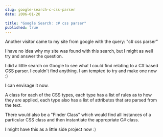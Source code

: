```yaml
---
slug: google-search-c-css-parser
date: 2006-01-20
 
title: "Google Search: c# css parser"
published: true
---
```

Another visitor came to my site from google with the query: "c# css parser"<p />I have no idea why my site was found with this search, but I might as well try and answer the question.<p />I did a little search on Google to see what I could find relating to a C# based CSS parser.  I couldn't find anything.  I am tempted to try and make one now :) <p />I can envisage it now.<p />A class for each of the CSS types, each type has a list of rules as to how they are applied, each type also has a list of attributes that are parsed from the text.<p />There would also be a "Finder Class" which would find all instances of a particular CSS class and then instantiate the appropriate C# class.<p />I might have this as a little side project now :)<p />

